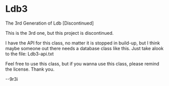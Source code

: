 # Ldb3
The 3rd Generation of Ldb [Discontinued]

This is the 3rd one, but this project is discontinued.

I have the API for this class, no matter it is stopped in build-up, but I think maybe someone out there needs a database class like this. Just take alook to the file: Ldb3-api.txt

Feel free to use this class, but if you wanna use this class, please remind the license. Thank you.

--9r3i
